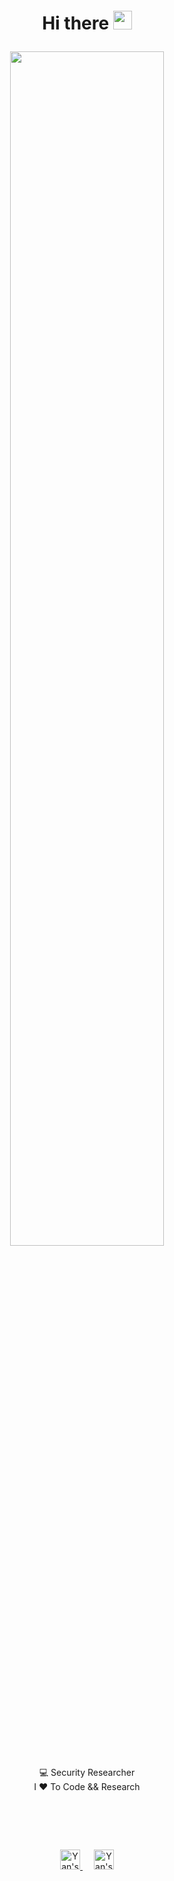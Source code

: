 <h1>
	<p align="center">Hi there <a href="#"><img style="margin-top:-13px" width="30px" src="https://img.icons8.com/?size=256&id=1H52efUsDX7A&format=png"></a> </p>
</h1>
<p align="center">
	<a href="#">
	<img width="70%" src="https://cdn.discordapp.com/attachments/463142599520157696/880984307043303454/github-new-banner.png">
	</a>
</p>
<p align="center">
	<a>
	💻 Security Researcher
	</a>
	<br/>
	<a>
	I ❤ To Code && Research
	</a>
	<br/>
	
</p>
<h1>
	<br/>
</h1>
<p align="center">
	<a href="https://twitter.com/0x7F454C">
	<img alt="Yan's Twitter" width="32px" src="https://img.icons8.com/?size=256&id=phOKFKYpe00C&format=png" style="max-width:100%;text-decoration: none;">
	</a>
	<a>&ensp;&ensp;</a>
	<a href="https://linkedin.com/in/yanoc">
	<img alt="Yan's LinkedIN" width="32px" src="https://img.icons8.com/?size=256&id=13930&format=png" style="max-width:100%;text-decoration: none;">
	</a>
</p>

